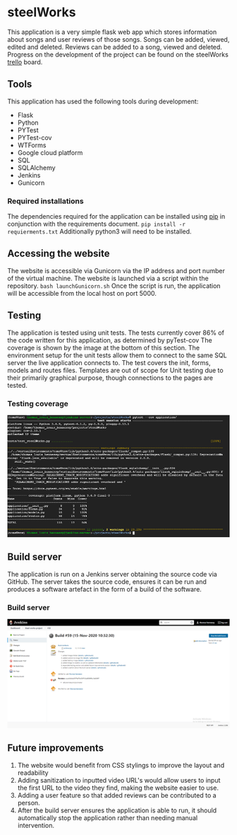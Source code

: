 # steelWorks

This application is a very simple flask web app which stores information about songs and user reviews of those songs. Songs can be added, viewed, edited and deleted. Reviews can be added to a song, viewed and deleted. Progress on the development of the project can be found on the steelWorks [trello](https://trello.com/b/p4Kncors/steel-works-product-backlog) board.
## Tools

This application has used the following tools during development:

 - Flask
 - Python
 - PYTest
 - PYTest-cov
 - WTForms
 - Google cloud platform
 - SQL
 - SQLAlchemy
 - Jenkins
 - Gunicorn

### Required installations
The dependencies required for the application can be installed using [pip](https://pip.pypa.io/en/stable/) in conjunction with the requirements document.
`pip install -r requierments.txt`
Additionally python3 will need to be installed.

## Accessing the website

The website is accessible via Gunicorn via the IP address and port number of the virtual machine. The website is launched via a script within the repository.
`bash launchGunicorn.sh`
Once the script is run, the application will be accessible from the local host on port 5000.

## Testing
The application is tested using unit tests. The tests currently cover 86% of the code written for this application, as determined by pyTest-cov The coverage is shown by the image at the bottom of this section. The environment setup for the unit tests allow them to connect to the same SQL server the live application connects to. The test covers the init, forms, models and routes files. Templates are out of scope for Unit testing due to their primarily graphical purpose, though connections to the pages are tested.
### Testing coverage
![Image of pytest coverage for the application](images/testing.jpg)

## Build server
The application is run on a Jenkins server obtaining the source code via GitHub. The server takes the source code, ensures it can be run and produces a software artefact in the form of a build of the software.
### Build server
![Build server producing builds](images/buildServer.jpg)
## Future improvements

 1. The website would benefit from CSS stylings to improve the layout and readability
 2. Adding sanitization to inputted video URL's would allow users to input the first URL to the video they find, making the website easier to use.
 3. Adding a user feature so that added reviews can be contributed to a person.
 4. After the build server ensures the application is able to run, it should automatically stop the application rather than needing manual intervention.


